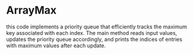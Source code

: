 # ArrayMax
this code implements a priority queue that efficiently tracks the maximum key associated with each index. The main method reads input values, updates the priority queue accordingly, and prints the indices of entries with maximum values after each update.
